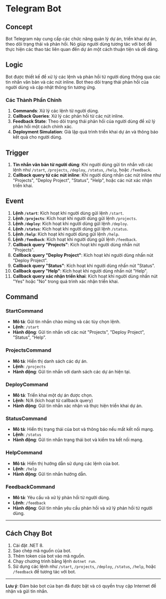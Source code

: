 # Telegram Bot

## Concept

Bot Telegram này cung cấp các chức năng quản lý dự án, triển khai dự án, theo dõi trạng thái và phản hồi. Nó giúp người dùng tương tác với bot để thực hiện các thao tác liên quan đến dự án một cách thuận tiện và dễ dàng.

## Logic

Bot được thiết kế để xử lý các lệnh và phản hồi từ người dùng thông qua các tin nhắn văn bản và các nút inline. Bot theo dõi trạng thái phản hồi của người dùng và cập nhật thông tin tương ứng.

### Các Thành Phần Chính

1. **Commands**: Xử lý các lệnh từ người dùng.
2. **Callback Queries**: Xử lý các phản hồi từ các nút inline.
3. **Feedback State**: Theo dõi trạng thái phản hồi của người dùng để xử lý phản hồi một cách chính xác.
4. **Deployment Simulation**: Giả lập quá trình triển khai dự án và thông báo kết quả cho người dùng.

## Trigger

1. **Tin nhắn văn bản từ người dùng**: Khi người dùng gửi tin nhắn với các lệnh như `/start`, `/projects`, `/deploy`, `/status`, `/help`, hoặc `/feedback`.
2. **Callback query từ các nút inline**: Khi người dùng nhấn các nút inline như "Projects", "Deploy Project", "Status", "Help", hoặc các nút xác nhận triển khai.

## Event

1. **Lệnh `/start`**: Kích hoạt khi người dùng gửi lệnh `/start`.
2. **Lệnh `/projects`**: Kích hoạt khi người dùng gửi lệnh `/projects`.
3. **Lệnh `/deploy`**: Kích hoạt khi người dùng gửi lệnh `/deploy`.
4. **Lệnh `/status`**: Kích hoạt khi người dùng gửi lệnh `/status`.
5. **Lệnh `/help`**: Kích hoạt khi người dùng gửi lệnh `/help`.
6. **Lệnh `/feedback`**: Kích hoạt khi người dùng gửi lệnh `/feedback`.
7. **Callback query "Projects"**: Kích hoạt khi người dùng nhấn nút "Projects".
8. **Callback query "Deploy Project"**: Kích hoạt khi người dùng nhấn nút "Deploy Project".
9. **Callback query "Status"**: Kích hoạt khi người dùng nhấn nút "Status".
10. **Callback query "Help"**: Kích hoạt khi người dùng nhấn nút "Help".
11. **Callback query xác nhận triển khai**: Kích hoạt khi người dùng nhấn nút "Yes" hoặc "No" trong quá trình xác nhận triển khai.

## Command

### StartCommand
- **Mô tả**: Gửi tin nhắn chào mừng và các tùy chọn lệnh.
- **Lệnh**: `/start`
- **Hành động**: Gửi tin nhắn với các nút "Projects", "Deploy Project", "Status", "Help".

### ProjectsCommand
- **Mô tả**: Hiển thị danh sách các dự án.
- **Lệnh**: `/projects`
- **Hành động**: Gửi tin nhắn với danh sách các dự án hiện tại.

### DeployCommand
- **Mô tả**: Triển khai một dự án được chọn.
- **Lệnh**: N/A (kích hoạt từ callback query)
- **Hành động**: Gửi tin nhắn xác nhận và thực hiện triển khai dự án.

### StatusCommand
- **Mô tả**: Hiển thị trạng thái của bot và thông báo nếu mất kết nối mạng.
- **Lệnh**: `/status`
- **Hành động**: Gửi tin nhắn trạng thái bot và kiểm tra kết nối mạng.

### HelpCommand
- **Mô tả**: Hiển thị hướng dẫn sử dụng các lệnh của bot.
- **Lệnh**: `/help`
- **Hành động**: Gửi tin nhắn hướng dẫn.

### FeedbackCommand
- **Mô tả**: Yêu cầu và xử lý phản hồi từ người dùng.
- **Lệnh**: `/feedback`
- **Hành động**: Gửi tin nhắn yêu cầu phản hồi và xử lý phản hồi từ người dùng.

---

## Cách Chạy Bot

1. Cài đặt .NET 8.
2. Sao chép mã nguồn của bot.
3. Thêm token của bot vào mã nguồn.
4. Chạy chương trình bằng lệnh `dotnet run`.
5. Sử dụng các lệnh như `/start`, `/projects`, `/deploy`, `/status`, `/help`, hoặc `/feedback` để tương tác với bot.

---

**Lưu ý**: Đảm bảo bot của bạn đã được bật và có quyền truy cập Internet để nhận và gửi tin nhắn.
